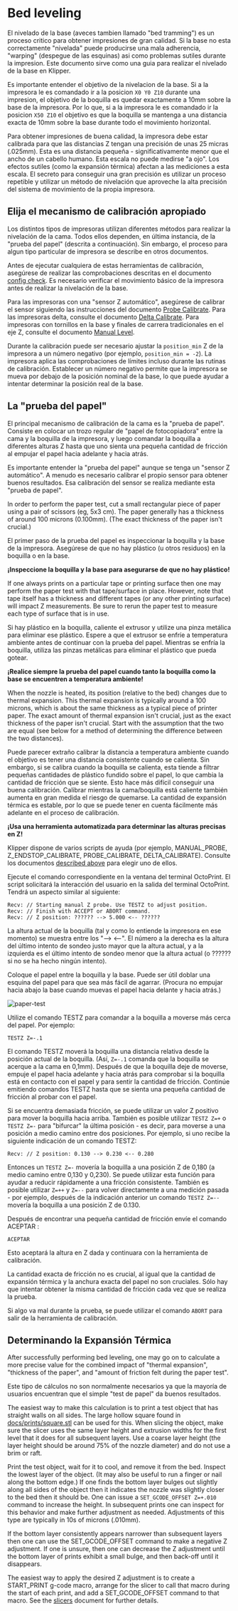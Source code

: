 # Bed leveling

El nivelado de la base (aveces tambien llamado "bed tramming") es un proceso critico para obtener impresiones de gran calidad. Si la base no esta correctamente "nivelada" puede producirse una mala adherencia, "warping" (despegue de las esquinas) asi como problemas sutiles durante la impresion. Este documento sirve como una guia para realizar el nivelado de la base en Klipper.

Es importante entender el objetivo de la nivelacion de la base. Si a la impresora le es comandado ir a la posicion `X0 Y0 Z10` durante una impresion, el objetivo de la boquilla es quedar exactamente a 10mm sobre la base de la impresora. Por lo que, si a la impresora le es comandado ir la posicion `X50 Z10` el objetivo es que la boquilla se mantenga a una distancia exacta de 10mm sobre la base durante todo el movimiento horizontal.

Para obtener impresiones de buena calidad, la impresora debe estar calibrada para que las distancias Z tengan una precisión de unas 25 micras (.025mm). Esta es una distancia pequeña - significativamente menor que el ancho de un cabello humano. Esta escala no puede medirse "a ojo". Los efectos sutiles (como la expansión térmica) afectan a las mediciones a esta escala. El secreto para conseguir una gran precisión es utilizar un proceso repetible y utilizar un método de nivelación que aproveche la alta precisión del sistema de movimiento de la propia impresora.

## Elija el mecanismo de calibración apropiado

Los distintos tipos de impresoras utilizan diferentes métodos para realizar la nivelación de la cama. Todos ellos dependen, en última instancia, de la "prueba del papel" (descrita a continuación). Sin embargo, el proceso para algun tipo particular de impresora se describe en otros documentos.

Antes de ejecutar cualquiera de estas herramientas de calibración, asegúrese de realizar las comprobaciones descritas en el documento [config check](Config_checks.md). Es necesario verificar el movimiento básico de la impresora antes de realizar la nivelación de la base.

Para las impresoras con una "sensor Z automático", asegúrese de calibrar el sensor siguiendo las instrucciones del documento [Probe Calibrate](Probe_Calibrate.md). Para las impresoras delta, consulte el documento [Delta Calibrate](Delta_Calibrate.md). Para impresoras con tornillos en la base y finales de carrera tradicionales en el eje Z, consulte el documento [Manual Level](Manual_Level.md).

Durante la calibración puede ser necesario ajustar la `position_min` Z de la impresora a un número negativo (por ejemplo, `position_min = -2`). La impresora aplica las comprobaciones de límites incluso durante las rutinas de calibración. Establecer un número negativo permite que la impresora se mueva por debajo de la posición nominal de la base, lo que puede ayudar a intentar determinar la posición real de la base.

## La "prueba del papel"

El principal mecanismo de calibración de la cama es la "prueba de papel". Consiste en colocar un trozo regular de "papel de fotocopiadora" entre la cama y la boquilla de la impresora, y luego comandar la boquilla a diferentes alturas Z hasta que uno sienta una pequeña cantidad de fricción al empujar el papel hacia adelante y hacia atrás.

Es importante entender la "prueba del papel" aunque se tenga un "sensor Z automático". A menudo es necesario calibrar el propio sensor para obtener buenos resultados. Esa calibración del sensor se realiza mediante esta "prueba de papel".

In order to perform the paper test, cut a small rectangular piece of paper using a pair of scissors (eg, 5x3 cm). The paper generally has a thickness of around 100 microns (0.100mm). (The exact thickness of the paper isn't crucial.)

El primer paso de la prueba del papel es inspeccionar la boquilla y la base de la impresora. Asegúrese de que no hay plástico (u otros residuos) en la boquilla o en la base.

**¡Inspeccione la boquilla y la base para asegurarse de que no hay plástico!**

If one always prints on a particular tape or printing surface then one may perform the paper test with that tape/surface in place. However, note that tape itself has a thickness and different tapes (or any other printing surface) will impact Z measurements. Be sure to rerun the paper test to measure each type of surface that is in use.

Si hay plástico en la boquilla, caliente el extrusor y utilize una pinza metálica para eliminar ese plástico. Espere a que el extrusor se enfríe a temperatura ambiente antes de continuar con la prueba del papel. Mientras se enfría la boquilla, utiliza las pinzas metálicas para eliminar el plástico que pueda gotear.

**¡Realice siempre la prueba del papel cuando tanto la boquilla como la base se encuentren a temperatura ambiente!**

When the nozzle is heated, its position (relative to the bed) changes due to thermal expansion. This thermal expansion is typically around a 100 microns, which is about the same thickness as a typical piece of printer paper. The exact amount of thermal expansion isn't crucial, just as the exact thickness of the paper isn't crucial. Start with the assumption that the two are equal (see below for a method of determining the difference between the two distances).

Puede parecer extraño calibrar la distancia a temperatura ambiente cuando el objetivo es tener una distancia consistente cuando se calienta. Sin embargo, si se calibra cuando la boquilla se calienta, esta tiende a filtrar pequeñas cantidades de plástico fundido sobre el papel, lo que cambia la cantidad de fricción que se siente. Esto hace más difícil conseguir una buena calibración. Calibrar mientras la cama/boquilla está caliente también aumenta en gran medida el riesgo de quemarse. La cantidad de expansión térmica es estable, por lo que se puede tener en cuenta fácilmente más adelante en el proceso de calibración.

**¡Usa una herramienta automatizada para determinar las alturas precisas en Z!**

Klipper dispone de varios scripts de ayuda (por ejemplo, MANUAL_PROBE, Z_ENDSTOP_CALIBRATE, PROBE_CALIBRATE, DELTA_CALIBRATE). Consulte los documentos [described above](#elegir-el-mecanismo-de-calibración-apropiado) para elegir uno de ellos.

Ejecute el comando correspondiente en la ventana del terminal OctoPrint. El script solicitará la interacción del usuario en la salida del terminal OctoPrint. Tendrá un aspecto similar al siguiente:

```
Recv: // Starting manual Z probe. Use TESTZ to adjust position.
Recv: // Finish with ACCEPT or ABORT command.
Recv: // Z position: ?????? --> 5.000 <-- ??????
```

La altura actual de la boquilla (tal y como lo entiende la impresora en ese momento) se muestra entre los "--> <--". El número a la derecha es la altura del último intento de sondeo justo mayor que la altura actual, y a la izquierda es el último intento de sondeo menor que la altura actual (o ?????? si no se ha hecho ningún intento).

Coloque el papel entre la boquilla y la base. Puede ser útil doblar una esquina del papel para que sea más fácil de agarrar. (Procura no empujar hacia abajo la base cuando muevas el papel hacia delante y hacia atrás.)

![paper-test](img/paper-test.jpg)

Utilize el comando TESTZ para comandar a la boquilla a moverse más cerca del papel. Por ejemplo:

```
TESTZ Z=-.1
```

El comando TESTZ moverá la boquilla una distancia relativa desde la posición actual de la boquilla. (Así, `Z=-.1` comanda que la boquilla se acerque a la cama en 0,1mm). Después de que la boquilla deje de moverse, empuje el papel hacia adelante y hacia atrás para comprobar si la boquilla está en contacto con el papel y para sentir la cantidad de fricción. Continúe emitiendo comandos TESTZ hasta que se sienta una pequeña cantidad de fricción al probar con el papel.

Si se encuentra demasiada fricción, se puede utilizar un valor Z positivo para mover la boquilla hacia arriba. También es posible utilizar `TESTZ Z=+` o `TESTZ Z=-` para "bifurcar" la última posición - es decir, para moverse a una posición a medio camino entre dos posiciones. Por ejemplo, si uno recibe la siguiente indicación de un comando TESTZ:

```
Recv: // Z position: 0.130 --> 0.230 <-- 0.280
```

Entonces un `TESTZ Z=-` movería la boquilla a una posición Z de 0,180 (a medio camino entre 0,130 y 0,230). Se puede utilizar esta función para ayudar a reducir rápidamente a una fricción consistente. También es posible utilizar `Z=++` y `Z=--` para volver directamente a una medición pasada - por ejemplo, después de la indicación anterior un comando `TESTZ Z=--` movería la boquilla a una posición Z de 0.130.

Después de encontrar una pequeña cantidad de fricción envíe el comando ACEPTAR :

```
ACEPTAR
```

Esto aceptará la altura en Z dada y continuara con la herramienta de calibración.

La cantidad exacta de fricción no es crucial, al igual que la cantidad de expansión térmica y la anchura exacta del papel no son cruciales. Sólo hay que intentar obtener la misma cantidad de fricción cada vez que se realiza la prueba.

Si algo va mal durante la prueba, se puede utilizar el comando `ABORT` para salir de la herramienta de calibración.

## Determinando la Expansión Térmica

After successfully performing bed leveling, one may go on to calculate a more precise value for the combined impact of "thermal expansion", "thickness of the paper", and "amount of friction felt during the paper test".

Este tipo de cálculos no son normalmente necesarios ya que la mayoría de usuarios encuentran que el simple "test de papel" da buenos resultados.

The easiest way to make this calculation is to print a test object that has straight walls on all sides. The large hollow square found in [docs/prints/square.stl](prints/square.stl) can be used for this. When slicing the object, make sure the slicer uses the same layer height and extrusion widths for the first level that it does for all subsequent layers. Use a coarse layer height (the layer height should be around 75% of the nozzle diameter) and do not use a brim or raft.

Print the test object, wait for it to cool, and remove it from the bed. Inspect the lowest layer of the object. (It may also be useful to run a finger or nail along the bottom edge.) If one finds the bottom layer bulges out slightly along all sides of the object then it indicates the nozzle was slightly closer to the bed then it should be. One can issue a `SET_GCODE_OFFSET Z=+.010` command to increase the height. In subsequent prints one can inspect for this behavior and make further adjustment as needed. Adjustments of this type are typically in 10s of microns (.010mm).

If the bottom layer consistently appears narrower than subsequent layers then one can use the SET_GCODE_OFFSET command to make a negative Z adjustment. If one is unsure, then one can decrease the Z adjustment until the bottom layer of prints exhibit a small bulge, and then back-off until it disappears.

The easiest way to apply the desired Z adjustment is to create a START_PRINT g-code macro, arrange for the slicer to call that macro during the start of each print, and add a SET_GCODE_OFFSET command to that macro. See the [slicers](Slicers.md) document for further details.
